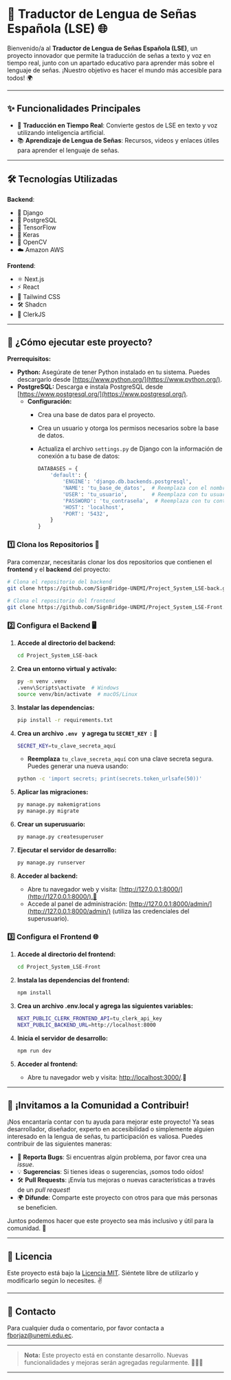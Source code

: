 # 👐 Traductor de Lengua de Señas Española (LSE) 🌐

Bienvenido/a al **Traductor de Lengua de Señas Española (LSE)**, un proyecto innovador que permite la traducción de señas a texto y voz en tiempo real, junto con un apartado educativo para aprender más sobre el lenguaje de señas. ¡Nuestro objetivo es hacer el mundo más accesible para todos! 🌍

---

## ✨ Funcionalidades Principales

- 🔄 **Traducción en Tiempo Real**: Convierte gestos de LSE en texto y voz utilizando inteligencia artificial.
- 📚 **Aprendizaje de Lengua de Señas**: Recursos, videos y enlaces útiles para aprender el lenguaje de señas.

---

## 🛠️ Tecnologías Utilizadas

**Backend**:  
- 🐍 Django  
- 🐘 PostgreSQL  
- 🤖 TensorFlow  
- 🔮 Keras  
- 🎥 OpenCV  
- ☁️ Amazon AWS  

**Frontend**:  
- ⚛️ Next.js  
- ⚡ React  
- 🎨 Tailwind CSS  
- 🛠️ Shadcn  
- 🔑 ClerkJS  

---

## 🚀 ¿Cómo ejecutar este proyecto?

**Prerrequisitos:**

*   **Python:** Asegúrate de tener Python instalado en tu sistema. Puedes descargarlo desde [https://www.python.org/](https://www.python.org/).
*   **PostgreSQL:** Descarga e instala PostgreSQL desde [https://www.postgresql.org/](https://www.postgresql.org/).
    *   **Configuración:**
        *   Crea una base de datos para el proyecto.
        *   Crea un usuario y otorga los permisos necesarios sobre la base de datos.
        *   Actualiza el archivo `settings.py` de Django con la información de conexión a tu base de datos:

            ```python
            DATABASES = {
                'default': {
                    'ENGINE': 'django.db.backends.postgresql',
                    'NAME': 'tu_base_de_datos',  # Reemplaza con el nombre de tu base de datos
                    'USER': 'tu_usuario',        # Reemplaza con tu usuario de PostgreSQL
                    'PASSWORD': 'tu_contraseña',  # Reemplaza con tu contraseña
                    'HOST': 'localhost',
                    'PORT': '5432',
                }
            }
            ```

### 1️⃣ Clona los Repositorios 📂

Para comenzar, necesitarás clonar los dos repositorios que contienen el **frontend** y el **backend** del proyecto:

```bash
# Clona el repositorio del backend
git clone https://github.com/SignBridge-UNEMI/Project_System_LSE-back.git

# Clona el repositorio del frontend
git clone https://github.com/SignBridge-UNEMI/Project_System_LSE-Front.git
```

### 2️⃣ Configura el Backend 🖥️

1.  **Accede al directorio del backend:**

    ```bash
    cd Project_System_LSE-back
    ```

2.  **Crea un entorno virtual y actívalo:**

    ```bash
    py -m venv .venv
    .venv\Scripts\activate  # Windows
    source venv/bin/activate  # macOS/Linux
    ```

3.  **Instalar las dependencias:**

    ```bash
    pip install -r requirements.txt
    ```

4.  **Crea un archivo  ```.env ``` y agrega tu  ```SECRET_KEY ```: 🤫**

    ```bash
    SECRET_KEY=tu_clave_secreta_aquí 
    ```
    
    - **Reemplaza** ```tu_clave_secreta_aquí``` con una clave secreta segura. Puedes generar una nueva usando:

    ```bash
    python -c 'import secrets; print(secrets.token_urlsafe(50))'
    ```

5.  **Aplicar las migraciones:**

    ```bash
    py manage.py makemigrations
    py manage.py migrate
    ```

6.  **Crear un superusuario:**

    ```bash
    py manage.py createsuperuser
    ```

7.  **Ejecutar el servidor de desarrollo:**

    ```bash
    py manage.py runserver
    ```

8.  **Acceder al backend:**

    *   Abre tu navegador web y visita: [http://127.0.0.1:8000/](http://127.0.0.1:8000/).🎉
    *   Accede al panel de administración: [http://127.0.0.1:8000/admin/](http://127.0.0.1:8000/admin/) (utiliza las credenciales del superusuario).


### 3️⃣ Configura el Frontend 🌐

1.  **Accede al directorio del frontend:**

    ```bash
    cd Project_System_LSE-Front
    ```

2.  **Instala las dependencias del frontend:**

    ```bash
    npm install
    ```

3.  **Crea un archivo .env.local y agrega las siguientes variables:**

    ```bash
    NEXT_PUBLIC_CLERK_FRONTEND_API=tu_clerk_api_key
    NEXT_PUBLIC_BACKEND_URL=http://localhost:8000
    ```

4.  **Inicia el servidor de desarrollo:**

    ```bash
    npm run dev
    ```

5.  **Acceder al frontend:**

    *   Abre tu navegador web y visita: [http://localhost:3000/](http://localhost:3000/).🚀

---

## 👐 ¡Invitamos a la Comunidad a Contribuir!

¡Nos encantaría contar con tu ayuda para mejorar este proyecto! Ya seas desarrollador, diseñador, experto en accesibilidad o simplemente alguien interesado en la lengua de señas, tu participación es valiosa. Puedes contribuir de las siguientes maneras:

- 🐛 **Reporta Bugs**: Si encuentras algún problema, por favor crea una *issue*.
- 💡 **Sugerencias**: Si tienes ideas o sugerencias, ¡somos todo oídos!
- 🛠️ **Pull Requests**: ¡Envía tus mejoras o nuevas características a través de un *pull request*!
- 🌍 **Difunde**: Comparte este proyecto con otros para que más personas se beneficien.

Juntos podemos hacer que este proyecto sea más inclusivo y útil para la comunidad. 🤝

---

## 📄 Licencia

Este proyecto está bajo la [Licencia MIT](LICENSE). Siéntete libre de utilizarlo y modificarlo según lo necesites. ✌️

---

## 💬 Contacto

Para cualquier duda o comentario, por favor contacta a [fborjaz@unemi.edu.ec](mailto:fborjaz@unemi.edu.ec).

---

> **Nota:** Este proyecto está en constante desarrollo. Nuevas funcionalidades y mejoras serán agregadas regularmente. 🚧👷‍♂️

---
